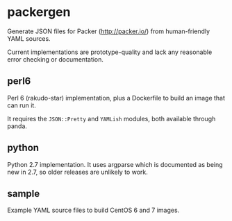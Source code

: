 # packergen
Generate JSON files for Packer (http://packer.io/) from human-friendly YAML
sources.

Current implementations are prototype-quality and lack any reasonable error
checking or documentation.

## perl6

Perl 6 (rakudo-star) implementation, plus a Dockerfile to build an image that
can run it.

It requires the `JSON::Pretty` and `YAMLish` modules, both available through
panda.

## python

Python 2.7 implementation. It uses argparse which is documented as being new in
2.7, so older releases are unlikely to work.

## sample

Example YAML source files to build CentOS 6 and 7 images.
